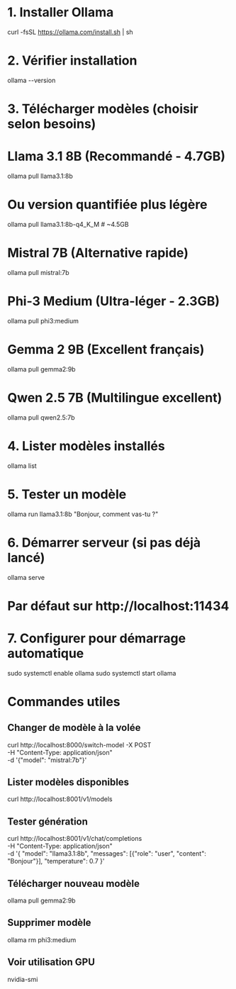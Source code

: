 # 1. Installer Ollama
curl -fsSL https://ollama.com/install.sh | sh

# 2. Vérifier installation
ollama --version

# 3. Télécharger modèles (choisir selon besoins)

# Llama 3.1 8B (Recommandé - 4.7GB)
ollama pull llama3.1:8b

# Ou version quantifiée plus légère
ollama pull llama3.1:8b-q4_K_M  # ~4.5GB

# Mistral 7B (Alternative rapide)
ollama pull mistral:7b

# Phi-3 Medium (Ultra-léger - 2.3GB)
ollama pull phi3:medium

# Gemma 2 9B (Excellent français)
ollama pull gemma2:9b

# Qwen 2.5 7B (Multilingue excellent)
ollama pull qwen2.5:7b

# 4. Lister modèles installés
ollama list

# 5. Tester un modèle
ollama run llama3.1:8b "Bonjour, comment vas-tu ?"

# 6. Démarrer serveur (si pas déjà lancé)
ollama serve
# Par défaut sur http://localhost:11434

# 7. Configurer pour démarrage automatique
sudo systemctl enable ollama
sudo systemctl start ollama


# Commandes utiles
## Changer de modèle à la volée
curl http://localhost:8000/switch-model -X POST \
  -H "Content-Type: application/json" \
  -d '{"model": "mistral:7b"}'

## Lister modèles disponibles
curl http://localhost:8001/v1/models

## Tester génération
curl http://localhost:8001/v1/chat/completions \
  -H "Content-Type: application/json" \
  -d '{
    "model": "llama3.1:8b",
    "messages": [{"role": "user", "content": "Bonjour"}],
    "temperature": 0.7
  }'

## Télécharger nouveau modèle
ollama pull gemma2:9b

## Supprimer modèle
ollama rm phi3:medium

## Voir utilisation GPU
nvidia-smi